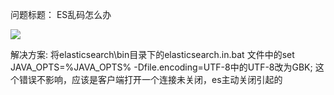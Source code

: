 问题标题：
ES乱码怎么办

![](picture/1.png)

解决方案:
将elasticsearch\bin目录下的elasticsearch.in.bat 文件中的set JAVA_OPTS=%JAVA_OPTS% -Dfile.encoding=UTF-8中的UTF-8改为GBK;
这个错误不影响，应该是客户端打开一个连接未关闭，es主动关闭引起的
